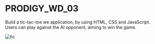 # PRODIGY_WD_03
Build a tic-tac-toe we application, by using HTML, CSS and JavaScript. Users can play against the AI opponent, aiming to win the game.


![tic](https://github.com/aashexsh07/PRODIGY_WD_03/assets/151196898/e3dc1430-cb8e-43b0-bfd1-dc055ea6225b)
